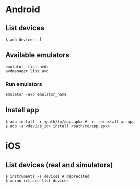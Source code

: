 # Android

## List devices
`$ adb devices -l`

## Available emulators
```
emulator -list-avds
avdmanager list avd
```

### Run emulators
`emulator -avd emulator_name`

## Install app
```
$ adb install -r <path/to/app.apk> # -r: reinstall an app
$ adb -s <device_id> install <path/to/app.apk>
```


# iOS

## List devices (real and simulators)
```
$ instruments -s devices # deprecated
$ xcrun xctrace list devices
```

